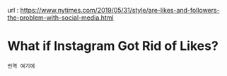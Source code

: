url : https://www.nytimes.com/2019/05/31/style/are-likes-and-followers-the-problem-with-social-media.html


# What if Instagram Got Rid of Likes?

```
번역 여기에
```
